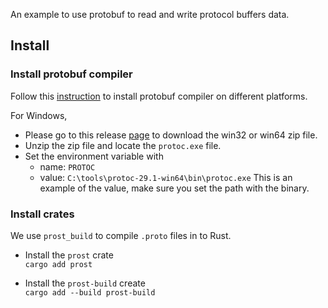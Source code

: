An example to use protobuf to read and write protocol buffers data.

## Install

### Install protobuf compiler

Follow this [instruction](https://grpc.io/docs/protoc-installation/) to install protobuf compiler on different platforms.

For Windows, 
- Please go to this release [page](https://grpc.io/docs/protoc-installation/) to download the win32 or win64 zip file.
- Unzip the zip file and locate the `protoc.exe` file.
- Set the environment variable with 
  - name: `PROTOC` 
  - value: `C:\tools\protoc-29.1-win64\bin\protoc.exe`
    This is an example of the value, make sure you set the path with the binary.

### Install crates

We use `prost_build` to compile `.proto` files in to Rust.

- Install the `prost` crate  
  `cargo add prost`

- Install the `prost-build` create  
  `cargo add --build prost-build`
